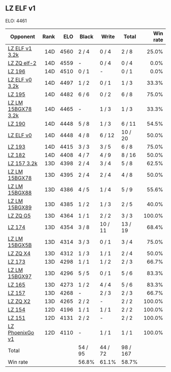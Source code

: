 ## LZ ELF v1 ##

ELO: 4461

Opponent | Rank | ELO | Black | Write | Total | Win rate
---------|-----:|----:|-------|-------|-------|-------:
[LZ ELF v1 3.2k](LZ%20ELF%20v1%203.2k.md) | 14D | 4560 | 2 / 4 | 0 / 4 | 2 / 8 | 25.0%
[LZ ZQ elf-2](LZ%20ZQ%20elf-2.md) | 14D | 4559 | - | 0 / 4 | 0 / 4 | 0.0%
[LZ 196](LZ%20196.md) | 14D | 4510 | 0 / 1 | - | 0 / 1 | 0.0%
[LZ ELF v0 3.2k](LZ%20ELF%20v0%203.2k.md) | 14D | 4497 | 1 / 2 | 0 / 1 | 1 / 3 | 33.3%
[LZ 195](LZ%20195.md) | 14D | 4482 | 6 / 6 | 0 / 2 | 6 / 8 | 75.0%
[LZ LM 15BGX78 3.2k](LZ%20LM%2015BGX78%203.2k.md) | 14D | 4465 | - | 1 / 3 | 1 / 3 | 33.3%
[LZ 190](LZ%20190.md) | 14D | 4448 | 5 / 8 | 1 / 3 | 6 / 11 | 54.5%
[LZ ELF v0](LZ%20ELF%20v0.md) | 14D | 4448 | 4 / 8 | 6 / 12 | 10 / 20 | 50.0%
[LZ 193](LZ%20193.md) | 14D | 4415 | 3 / 3 | 3 / 5 | 6 / 8 | 75.0%
[LZ 182](LZ%20182.md) | 14D | 4408 | 4 / 7 | 4 / 9 | 8 / 16 | 50.0%
[LZ 157 3.2k](LZ%20157%203.2k.md) | 13D | 4398 | 2 / 4 | 3 / 4 | 5 / 8 | 62.5%
[LZ LM 15BGX78](LZ%20LM%2015BGX78.md) | 13D | 4395 | 2 / 4 | 2 / 4 | 4 / 8 | 50.0%
[LZ LM 15BGX88](LZ%20LM%2015BGX88.md) | 13D | 4386 | 4 / 5 | 1 / 4 | 5 / 9 | 55.6%
[LZ LM 15BGX89](LZ%20LM%2015BGX89.md) | 13D | 4385 | 1 / 2 | 1 / 3 | 2 / 5 | 40.0%
[LZ ZQ G5](LZ%20ZQ%20G5.md) | 13D | 4364 | 1 / 1 | 2 / 2 | 3 / 3 | 100.0%
[LZ 174](LZ%20174.md) | 13D | 4354 | 3 / 8 | 10 / 11 | 13 / 19 | 68.4%
[LZ LM 15BGX5B](LZ%20LM%2015BGX5B.md) | 13D | 4314 | 3 / 3 | 0 / 1 | 3 / 4 | 75.0%
[LZ ZQ X4](LZ%20ZQ%20X4.md) | 13D | 4312 | 1 / 3 | 1 / 1 | 2 / 4 | 50.0%
[LZ 173](LZ%20173.md) | 13D | 4298 | 1 / 1 | 1 / 2 | 2 / 3 | 66.7%
[LZ LM 15BGX97](LZ%20LM%2015BGX97.md) | 13D | 4296 | 5 / 5 | 0 / 1 | 5 / 6 | 83.3%
[LZ 165](LZ%20165.md) | 13D | 4273 | 1 / 2 | 4 / 4 | 5 / 6 | 83.3%
[LZ 157](LZ%20157.md) | 13D | 4268 | - | 2 / 3 | 2 / 3 | 66.7%
[LZ ZQ X2](LZ%20ZQ%20X2.md) | 13D | 4265 | 2 / 2 | - | 2 / 2 | 100.0%
[LZ 154](LZ%20154.md) | 12D | 4196 | 1 / 1 | 1 / 1 | 2 / 2 | 100.0%
[LZ 151](LZ%20151.md) | 12D | 4131 | 2 / 2 | - | 2 / 2 | 100.0%
[LZ PhoenixGo v1](LZ%20PhoenixGo%20v1.md) | 12D | 4110 | - | 1 / 1 | 1 / 1 | 100.0%
Total | | | 54 / 95 | 44 / 72 | 98 / 167 | 
Win rate| | | 56.8% | 61.1% | 58.7% | 
